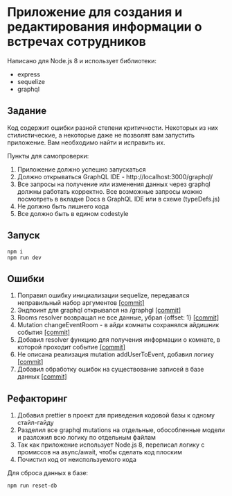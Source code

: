 # Приложение для создания и редактирования информации о встречах сотрудников

Написано для Node.js 8 и использует библиотеки:
* express
* sequelize
* graphql

## Задание
Код содержит ошибки разной степени критичности. Некоторых из них стилистические, а некоторые даже не позволят вам запустить приложение. Вам необходимо найти и исправить их.

Пункты для самопроверки:
1. Приложение должно успешно запускаться
2. Должно открываться GraphQL IDE - http://localhost:3000/graphql/
3. Все запросы на получение или изменения данных через graphql должны работать корректно. Все возможные запросы можно посмотреть в вкладке Docs в GraphQL IDE или в схеме (typeDefs.js)
4. Не должно быть лишнего кода
5. Все должно быть в едином codestyle

## Запуск
```
npm i
npm run dev
```

## Ошибки
1. Поправил ошибку инициализации sequelize, передавался неправильный набор аргументов  [[commit]](https://github.com/devsnice/shri-entrance-task-1/commit/1447cd752ae44ceda2fc2bb20205433cfdad3cdf)
2. Эндпоинт для graphql открывался на /graphgl [[commit]](https://github.com/devsnice/shri-entrance-task-1/commit/2a9c80c3f995908dc2118a6d5bd831e1f9320248)
3. Rooms resolver возвращал не все данные, убрал {offset: 1}  [[commit]](https://github.com/devsnice/shri-entrance-task-1/commit/ef27a515a4ad65e18b57cd31597691ec975b7910)
4. Mutation changeEventRoom -  в айди комнаты сохранялся айдишник события  [[commit]](https://github.com/devsnice/shri-entrance-task-1/commit/6c1745877ea76b1b3ac8efedef7b90fe597bd671)
5. Добавил resolver функцию для получения информации о комнате, в которой проходит событие  [[commit]](https://github.com/devsnice/shri-entrance-task-1/commit/e33d8ce759dc9eb0cb5596fee35a36a9018f06c3)
6. Не описана реализация mutation addUserToEvent, добавил логику [[commit]](https://github.com/devsnice/shri-entrance-task-1/commit/2423f2504d4f6ab2905a3a2980d725a48475bda0)
7. Добавил обработку ошибок на существование записей в базе данных [[commit]](https://github.com/devsnice/shri-entrance-task-1/commit/cb80e120af5a7649bb10ca8e8753df8108ae7186)

## Рефакторинг
1. Добавил prettier в проект для приведения кодовой базы к одному стайл-гайду
2. Разделил все graphql mutations на отдельные, обособленные модели и разложил всю логику по отдельным файлам
3. Так как приложение использует Node.js 8, переписал логику с промиссов на async/await, чтобы сделать код плоским
4. Почистил код от неиспользуемого кода


Для сброса данных в базе:
```
npm run reset-db
```
